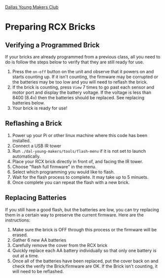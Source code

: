 [Dallas Young Makers Club](http://dallasyoungmakers.org/)

# Preparing RCX Bricks

## Verifying a Programmed Brick

If your bricks are already programmed from a previous class, all you need to do is follow the steps below to verify that they are still ready for use.

1. Press the `on-off` button on the unit and observe that it powers on and starts counting up.  If it isn't counting, the firmware may be corrupted or the batteries may be too low and you will need to reflash the brick.
2. If the brick is counting, press `View` 7 times to go past each sensor and motor port and display the battery voltage.  If the voltage is less than 8400 (8.4v) then the batteries should be replaced.  See replacing batteries below.
3. Your brick is ready for use!

## Reflashing a Brick

1. Power up your Pi or other linux machine where this code has been installed.
2. Connect a USB IR tower
3. Run `./dal-young-makers/tools/flash-menu` if it is not set to launch automatically.
4. Place your RCX brick directly in front of, and facing the IR tower.
5. Choose "flash full firmware" in the menu.
6. Select which programming you would like to flash.
7. Wait for the flash process to complete.  It may take up to 5 minuets.
8. Once complete you can repeat the flash with a new brick.

## Replacing Batteries

If you still have a good flash, but the batteries are low, you can try replacing them in a certain way to preserve the current firmware. Here are the instructions:

1. Make sure the brick is OFF through this process or the firmware will be erased.
2. Gather 6 new AA batteries
3. Carefully remove the cover from the RCX brick
4. Quickly replace each AA battery individually so that only one battery is out at a time.
5. Once all of the batteries have been replaced, put the cover back on and check the verify the Brick/firmware are OK.  If the Brick isn't counting, it will need to be reflashed.
